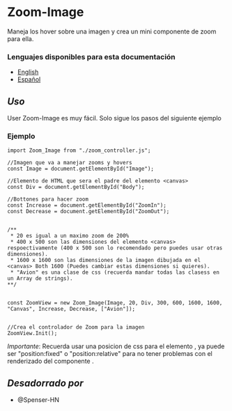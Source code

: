 # Zoom-Image
Maneja los hover sobre una imagen y crea un mini componente de zoom para ella.

### Lenguajes disponibles para esta documentación 
- [English](./README.md)
- [Español](./LEEME.md)

## _Uso_
User Zoom-Image es muy fácil.
Solo sigue los pasos del siguiente ejemplo

### Ejemplo

```
import Zoom_Image from "./zoom_controller.js";

//Imagen que va a manejar zooms y hovers
const Image = document.getElementById("Image");

//Elemento de HTML que sera el padre del elemento <canvas>
const Div = document.getElementById("Body");

//Bottones para hacer zoom
const Increase = document.getElementById("ZoomIn");
const Decrease = document.getElementById("ZoomOut");


/**
 * 20 es igual a un maximo zoom de 200%
 * 400 x 500 son las dimensiones del elemento <canvas> respoectivamente (400 x 500 son lo recomendado pero puedes usar otras dimensiones).
 * 1600 x 1600 son las dimensiones de la imagen dibujada en el <canvas> Both 1600 (Puedes cambiar estas dimensiones si quieres).
 * "Avion" es una clase de css (recuerda mandar todas las clasess en un Array de strings).
**/


const ZoomView = new Zoom_Image(Image, 20, Div, 300, 600, 1600, 1600, "Canvas", Increase, Decrease, ["Avion"]);


//Crea el controlador de Zoom para la imagen
ZoomView.Init();
```

*Importante*: Recuerda usar una posicion de css para el elemento <canvas>, ya puede ser "position:fixed" o "position:relative" para no tener problemas con el
 renderizado del componente <canvas>.

## _Desadorrado por_
- @Spenser-HN
